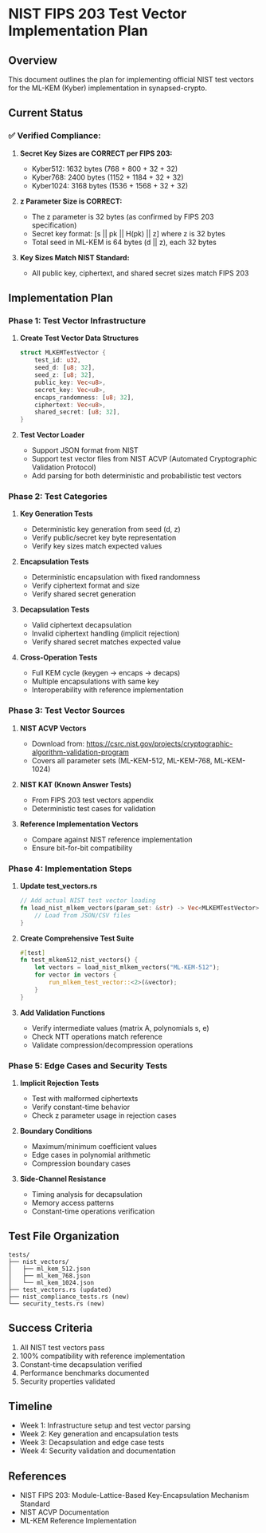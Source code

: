 # NIST FIPS 203 Test Vector Implementation Plan

## Overview
This document outlines the plan for implementing official NIST test vectors for the ML-KEM (Kyber) implementation in synapsed-crypto.

## Current Status

### ✅ Verified Compliance:

1. **Secret Key Sizes are CORRECT per FIPS 203:**
   - Kyber512: 1632 bytes (768 + 800 + 32 + 32)
   - Kyber768: 2400 bytes (1152 + 1184 + 32 + 32)
   - Kyber1024: 3168 bytes (1536 + 1568 + 32 + 32)

2. **z Parameter Size is CORRECT:**
   - The z parameter is 32 bytes (as confirmed by FIPS 203 specification)
   - Secret key format: [s || pk || H(pk) || z] where z is 32 bytes
   - Total seed in ML-KEM is 64 bytes (d || z), each 32 bytes

3. **Key Sizes Match NIST Standard:**
   - All public key, ciphertext, and shared secret sizes match FIPS 203

## Implementation Plan

### Phase 1: Test Vector Infrastructure

1. **Create Test Vector Data Structures**
   ```rust
   struct MLKEMTestVector {
       test_id: u32,
       seed_d: [u8; 32],
       seed_z: [u8; 32],
       public_key: Vec<u8>,
       secret_key: Vec<u8>,
       encaps_randomness: [u8; 32],
       ciphertext: Vec<u8>,
       shared_secret: [u8; 32],
   }
   ```

2. **Test Vector Loader**
   - Support JSON format from NIST
   - Support test vector files from NIST ACVP (Automated Cryptographic Validation Protocol)
   - Add parsing for both deterministic and probabilistic test vectors

### Phase 2: Test Categories

1. **Key Generation Tests**
   - Deterministic key generation from seed (d, z)
   - Verify public/secret key byte representation
   - Verify key sizes match expected values

2. **Encapsulation Tests**
   - Deterministic encapsulation with fixed randomness
   - Verify ciphertext format and size
   - Verify shared secret generation

3. **Decapsulation Tests**
   - Valid ciphertext decapsulation
   - Invalid ciphertext handling (implicit rejection)
   - Verify shared secret matches expected value

4. **Cross-Operation Tests**
   - Full KEM cycle (keygen → encaps → decaps)
   - Multiple encapsulations with same key
   - Interoperability with reference implementation

### Phase 3: Test Vector Sources

1. **NIST ACVP Vectors**
   - Download from: https://csrc.nist.gov/projects/cryptographic-algorithm-validation-program
   - Covers all parameter sets (ML-KEM-512, ML-KEM-768, ML-KEM-1024)

2. **NIST KAT (Known Answer Tests)**
   - From FIPS 203 test vectors appendix
   - Deterministic test cases for validation

3. **Reference Implementation Vectors**
   - Compare against NIST reference implementation
   - Ensure bit-for-bit compatibility

### Phase 4: Implementation Steps

1. **Update test_vectors.rs**
   ```rust
   // Add actual NIST test vector loading
   fn load_nist_mlkem_vectors(param_set: &str) -> Vec<MLKEMTestVector> {
       // Load from JSON/CSV files
   }
   ```

2. **Create Comprehensive Test Suite**
   ```rust
   #[test]
   fn test_mlkem512_nist_vectors() {
       let vectors = load_nist_mlkem_vectors("ML-KEM-512");
       for vector in vectors {
           run_mlkem_test_vector::<2>(&vector);
       }
   }
   ```

3. **Add Validation Functions**
   - Verify intermediate values (matrix A, polynomials s, e)
   - Check NTT operations match reference
   - Validate compression/decompression operations

### Phase 5: Edge Cases and Security Tests

1. **Implicit Rejection Tests**
   - Test with malformed ciphertexts
   - Verify constant-time behavior
   - Check z parameter usage in rejection cases

2. **Boundary Conditions**
   - Maximum/minimum coefficient values
   - Edge cases in polynomial arithmetic
   - Compression boundary cases

3. **Side-Channel Resistance**
   - Timing analysis for decapsulation
   - Memory access patterns
   - Constant-time operations verification

## Test File Organization

```
tests/
├── nist_vectors/
│   ├── ml_kem_512.json
│   ├── ml_kem_768.json
│   └── ml_kem_1024.json
├── test_vectors.rs (updated)
├── nist_compliance_tests.rs (new)
└── security_tests.rs (new)
```

## Success Criteria

1. All NIST test vectors pass
2. 100% compatibility with reference implementation
3. Constant-time decapsulation verified
4. Performance benchmarks documented
5. Security properties validated

## Timeline

- Week 1: Infrastructure setup and test vector parsing
- Week 2: Key generation and encapsulation tests
- Week 3: Decapsulation and edge case tests
- Week 4: Security validation and documentation

## References

- NIST FIPS 203: Module-Lattice-Based Key-Encapsulation Mechanism Standard
- NIST ACVP Documentation
- ML-KEM Reference Implementation